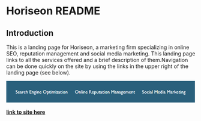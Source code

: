# Horiseon README

## Introduction

This is a landing page for Horiseon, a marketing firm specializing in online SEO, reputation management and social media marketing. This landing page links to all the services offered and a brief description of them.Navigation can be done quickly on the site by using the links in the upper right of the landing page (see below). 

<img src="./img-files/links.PNG"
alt="top links bar"/>

**[link to site here](https://hoffalypse.github.io/Horiseon-SEO/seo-marketing)**
